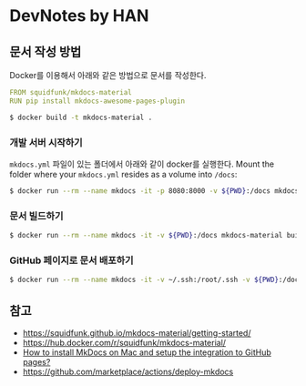 # DevNotes by HAN

## 문서 작성 방법

Docker를 이용해서 아래와 같은 방법으로 문서를 작성한다.

```yaml title="Dockerfile"
FROM squidfunk/mkdocs-material
RUN pip install mkdocs-awesome-pages-plugin
```

```sh
$ docker build -t mkdocs-material .
```

### 개발 서버 시작하기

`mkdocs.yml` 파일이 있는 폴더에서 아래와 같이 docker를 실행한다.
Mount the folder where your `mkdocs.yml` resides as a volume into `/docs`:

```sh
$ docker run --rm --name mkdocs -it -p 8080:8000 -v ${PWD}:/docs mkdocs-material
```

### 문서 빌드하기

```sh
$ docker run --rm --name mkdocs -it -v ${PWD}:/docs mkdocs-material build
```

### GitHub 페이지로 문서 배포하기

```sh
$ docker run --rm --name mkdocs -it -v ~/.ssh:/root/.ssh -v ${PWD}:/docs mkdocs-material gh-deploy
```


## 참고

- https://squidfunk.github.io/mkdocs-material/getting-started/
- https://hub.docker.com/r/squidfunk/mkdocs-material/
- [How to install MkDocs on Mac and setup the integration to GitHub pages?](https://suedbroecker.net/2021/01/25/how-to-install-mkdocs-on-mac-and-setup-the-integration-to-github-pages/)
- https://github.com/marketplace/actions/deploy-mkdocs